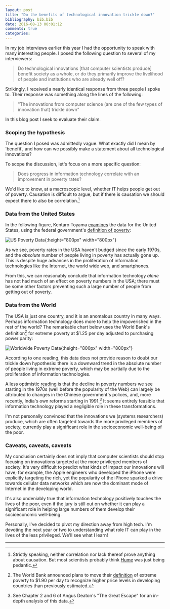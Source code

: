 ```yaml
---
layout: post
title: "Do the benefits of technological innovation trickle down?"
bibliography: bib.bib
date: 2016-08-13 00:01:12
comments: true
categories:
---
```


In my job interviews earlier this year I had the opportunity to speak with many interesting people.
I posed the following question to several of my interviewers:

> Do technological innovations [that computer scientists produce] benefit society as
a whole, or do they primarily improve the livelihood of people and institutions who are already well off?

Strikingly, I received a nearly identical response from three people I spoke to. Their response was
something along the lines of the following:

>  "The innovations from computer science (are one of the few types of innovation that)
    trickle down"

In this blog post I seek to evaluate their claim.

### Scoping the hypothesis

The question I posed was admittedly vague. What exactly did I mean by
'benefit', and how can we possibly make a statement about
all technological innovations?

To scope the discussion, let's focus on a more specific question:

>  Does progress in information technology correlate with an improvement in poverty rates?

We'd like to know, at a macroscopic level, whether IT helps people get out of poverty. Causation
is difficult to argue, but if there is causation we should expect there to
also be correlation.[^1]

### Data from the United States

In the following figure, Kentaro Toyama
[examines](https://www.youtube.com/watch?v=cxutDM2r534) the
data for the United States, using the federal
government's [definition of
poverty](https://en.wikipedia.org/wiki/Poverty_in_the_United_States):

![US Poverty Data](https://eecs.berkeley.edu/~rcs/research/kentaro_data.png){:height="800px" width="800px"}

As we see, poverty rates in the USA haven't budged since the early 1970s, and
the *absolute* number of people living in poverty has actually gone up. This
is despite huge advances in the proliferation of information technologies like
the Internet, the world wide web, and smartphones.

From this, we can reasonably conclude that information technology *alone* has not had much
of an effect on poverty numbers in the USA; there must be some other factors
preventing such a large number of people from getting out of poverty.

### Data from the World

The USA is just one country, and it is an anomalous country in many ways. Perhaps
information technology does more to help the impoverished in the rest of the world?
The remarkable chart below uses the World Bank's definition[^2]
for extreme poverty at $1.25 per day adjusted to purchasing power parity:

![Worldwide Poverty Data](https://eecs.berkeley.edu/~rcs/research/poverty_global.jpg){:height="800px" width="800px"}

According to one reading, this data does not provide reason to doubt our
trickle down hypothesis:
there is a downward trend in the absolute number of people living in
extreme poverty, which may be partially due to the proliferation of information
technologies.

A less optimistic
[reading](https://www.humanosphere.org/basics/2015/09/global-poverty-falling-not-fast-may-think/) is that the decline in poverty
numbers we see starting in the 1970s (well before the popularity of the Web) can largely be attributed to
changes in the Chinese government's polices, and, more recently, India's own reforms starting in 1991.[^3] It seems entirely feasible that
information technology played a negligible role in these transformations.

I'm not personally convinced that the innovations we (systems researchers) produce, which are often
targeted towards the more privileged members of society, currently play a significant role in
the socioeconomic well-being of the poor.

### Caveats, caveats, caveats

My conclusion certainly does not imply that computer scientists should stop
focusing on innovations targeted at the more privileged members of society.
It's very difficult to predict what kinds of impact our innovations will have; for example,
the Apple engineers who developed the iPhone were explicitly targeting the
rich, yet the popularity of the iPhone sparked a drive towards cellular data
networks which are now the dominant mode of Internet in the developing world.

It's also undeniably true that information technology positively touches the lives of the poor,
even if the jury is still out on whether it can play a significant role in helping large numbers of them develop their
socioeconomic well-being.

Personally, I've decided to pivot my direction away from high tech. I'm
devoting the next year or two to understanding what role IT can play in the lives of the less privileged. We'll
see what I learn!

---

[^1]: Strictly speaking, neither correlation nor lack thereof prove anything about causation. But most scientists probably think [Hume](https://en.wikipedia.org/wiki/Problem_of_induction) was just being pedantic.

[^2]: The World Bank announced plans to move their [definition](https://en.wikipedia.org/wiki/Extreme_poverty#cite_note-7) of extreme poverty to $1.90 per day to recognize higher price levels in developing countries than previously estimated.

[^3]: See Chapter 2 and 6 of Angus Deaton's "The Great Escape" for an in-depth analysis of this data.
